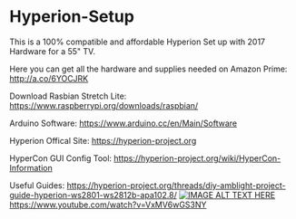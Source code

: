 # Hyperion-Setup
This is a 100% compatible and affordable Hyperion Set up with 2017 Hardware for a 55" TV.

Here you can get all the hardware and supplies needed on Amazon Prime: http://a.co/6YOCJRK

Download Rasbian Stretch Lite: 
https://www.raspberrypi.org/downloads/raspbian/

Arduino Software: 
https://www.arduino.cc/en/Main/Software

Hyperion Offical Site: 
https://hyperion-project.org

HyperCon GUI Config Tool: 
https://hyperion-project.org/wiki/HyperCon-Information


Useful Guides:
https://hyperion-project.org/threads/diy-amblight-project-guide-hyperion-ws2801-ws2812b-apa102.8/
[![IMAGE ALT TEXT HERE](https://img.youtube.com/vi/VxMV6wGS3NY/0.jpg)](https://www.youtube.com/watch?v=VxMV6wGS3NY)
https://www.youtube.com/watch?v=VxMV6wGS3NY
